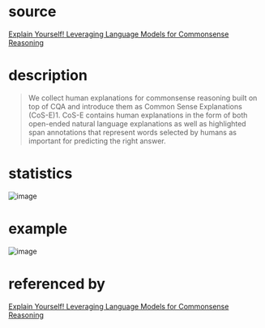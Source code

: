 # source
[Explain Yourself! Leveraging Language Models for Commonsense Reasoning](https://arxiv.org/pdf/1906.02361v1.pdf)
# description
>We collect human explanations for
commonsense reasoning built on top of CQA and
introduce them as Common Sense Explanations
(CoS-E)1. CoS-E contains human explanations in the form of both open-ended natural language explanations as well as highlighted span annotations
that represent words selected by humans as important for predicting the right answer.
# statistics
![image](https://user-images.githubusercontent.com/51369075/97513985-9f32eb00-19c8-11eb-9b07-9a1b38b2b27a.png)
# example
![image](https://user-images.githubusercontent.com/51369075/97514029-bc67b980-19c8-11eb-93e9-5efad4daa3ef.png)
# referenced by
[Explain Yourself! Leveraging Language Models for Commonsense Reasoning](https://arxiv.org/pdf/1906.02361v1.pdf)
